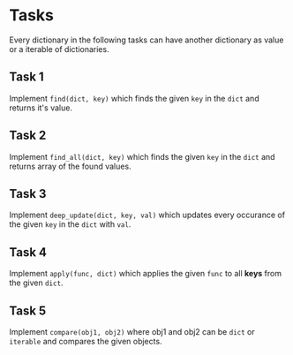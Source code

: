 # Tasks

Every dictionary in the following tasks can have another dictionary as value or a iterable of dictionaries.

## Task 1

Implement `find(dict, key)` which finds the given `key` in the `dict` and returns it's value.

## Task 2

Implement `find_all(dict, key)` which finds the given `key` in the `dict` and returns array of the found values.

## Task 3

Implement `deep_update(dict, key, val)` which updates every occurance of the given `key` in the `dict` with `val`.

## Task 4

Implement `apply(func, dict)` which applies the given `func` to all **keys** from the given `dict`.

## Task 5

Implement `compare(obj1, obj2)` where obj1 and obj2 can be `dict` or `iterable` and compares the given objects.